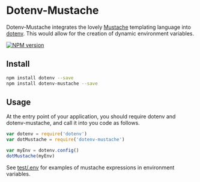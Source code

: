 # Dotenv-Mustache

Dotenv-Mustache integrates the lovely [Mustache](http://github.com/janl/mustache.js) templating language into  [dotenv](http://github.com/motdotla/dotenv).
This would allow for the creation of dynamic environment variables.

[![NPM version](https://img.shields.io/npm/v/dotenv-mustache.svg?style=flat-square)](https://www.npmjs.com/package/dotenv-mustache)

## Install

```bash
npm install dotenv --save
npm install dotenv-mustache --save
```

## Usage

At the entry point of your application, you should require dotenv and dotenv-mustache, and call it into you code
as follows.

```js
var dotenv = require('dotenv')
var dotMustache = require('dotenv-mustache')

var myEnv = dotenv.config()
dotMustache(myEnv)
```

See [test/.env](./test/.env) for examples of mustache expressions in environment variables.
